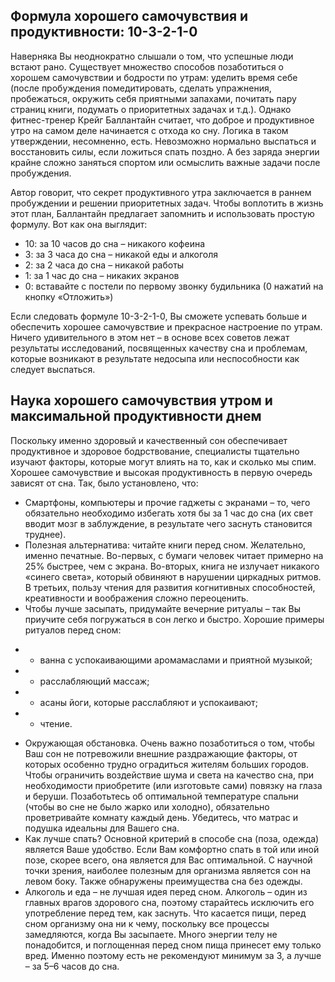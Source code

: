 ## Формула хорошего самочувствия и продуктивности: 10-3-2-1-0
Наверняка Вы неоднократно слышали о том, что успешные люди встают рано. Существует множество способов позаботиться о хорошем самочувствии и бодрости по утрам: уделить время себе (после пробуждения помедитировать, сделать упражнения, пробежаться, окружить себя приятными запахами, почитать пару страниц книги, подумать о приоритетных задачах и т.д.). Однако фитнес-тренер Крейг Баллантайн считает, что доброе и продуктивное утро на самом деле начинается с отхода ко сну. Логика в таком утверждении, несомненно, есть. Невозможно нормально выспаться и восстановить силы, если ложиться спать поздно. А без заряда энергии крайне сложно заняться спортом или осмыслить важные задачи после пробуждения.

Автор говорит, что секрет продуктивного утра заключается в раннем пробуждении и решении приоритетных задач. Чтобы воплотить в жизнь этот план, Баллантайн предлагает запомнить и использовать простую формулу. Вот как она выглядит:
- 10: за 10 часов до сна – никакого кофеина
- 3: за 3 часа до сна – никакой еды и алкоголя
- 2: за 2 часа до сна – никакой работы
- 1: за 1 час до сна – никаких экранов
- 0: вставайте с постели по первому звонку будильника (0 нажатий на кнопку «Отложить»)

Если следовать формуле 10-3-2-1-0, Вы сможете успевать больше и обеспечить хорошее самочувствие и прекрасное настроение по утрам. Ничего удивительного в этом нет – в основе всех советов лежат результаты исследований, посвященных качеству сна и проблемам, которые возникают в результате недосыпа или неспособности как следует выспаться.

## Наука хорошего самочувствия утром и максимальной продуктивности днем
Поскольку именно здоровый и качественный сон обеспечивает продуктивное и здоровое бодрствование, специалисты тщательно изучают факторы, которые могут влиять на то, как и сколько мы спим. Хорошее самочувствие и высокая продуктивность в первую очередь зависят от сна. Так, было установлено, что:
- Смартфоны, компьютеры и прочие гаджеты с экранами – то, чего обязательно необходимо избегать хотя бы за 1 час до сна (их свет вводит мозг в заблуждение, в результате чего заснуть становится труднее).
- Полезная альтернатива: читайте книги перед сном. Желательно, именно печатные. Во-первых, с бумаги человек читает примерно на 25% быстрее, чем с экрана. Во-вторых, книга не излучает никакого «синего света», который обвиняют в нарушении циркадных ритмов. В третьих, пользу чтения для развития когнитивных способностей, креативности и воображения сложно переоценить.
- Чтобы лучше засыпать, придумайте вечерние ритуалы</em> – так Вы приучите себя погружаться в сон легко и быстро. Хорошие примеры ритуалов перед сном:
+ + ванна с успокаивающими аромамаслами и приятной музыкой;
+ + расслабляющий массаж;
+ + асаны йоги, которые расслабляют и успокаивают;
+ + чтение.

- Окружающая обстановка. Очень важно позаботиться о том, чтобы Ваш сон не потревожили внешние раздражающие факторы, от которых особенно трудно оградиться жителям больших городов. Чтобы ограничить воздействие шума и света на качество сна, при необходимости приобретите (или изготовьте сами) повязку на глаза и беруши. Позаботьтесь об оптимальной температуре спальни (чтобы во сне не было жарко или холодно), обязательно проветривайте комнату каждый день. Убедитесь, что матрас и подушка идеальны для Вашего сна.
- Как лучше спать? Oсновной критерий в способе сна (поза, одежда) является Ваше удобство. Если Вам комфортно спать в той или иной позе, скорее всего, она является для Вас оптимальной. С научной точки зрения, наиболее полезным для организма является сон на левом боку. Также обнаружены преимущества сна без одежды.
- Алкоголь и еда – не лучшая идея перед сном. Алкоголь – один из главных врагов здорового сна, поэтому старайтесь исключить его употребление перед тем, как заснуть. Что касается пищи, перед сном организму она ни к чему, поскольку все процессы замедляются, когда Вы засыпаете. Много энергии телу не понадобится, и поглощенная перед сном пища принесет ему только вред. Именно поэтому есть не рекомендуют минимум за 3, а лучше – за 5–6 часов до сна.
